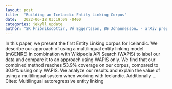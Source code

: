 ```yaml
---
layout: post
title:  "Building an Icelandic Entity Linking Corpus"
date:   2022-06-18 03:19:09 -0400
categories: jekyll update
author: "SR Friðriksdóttir, VÁ Eggertsson, BG Jóhannesson… - arXiv preprint arXiv …, 2022"
---
```

In this paper, we present the first Entity Linking corpus for Icelandic. We describe our approach of using a multilingual entity linking model (mGENRE) in combination with Wikipedia API Search (WAPIS) to label our data and compare it to an approach using WAPIS only. We find that our combined method reaches 53.9% coverage on our corpus, compared to 30.9% using only WAPIS. We analyze our results and explain the value of using a multilingual system when working with Icelandic. Additionally …
Cites: ‪Multilingual autoregressive entity linking‬  